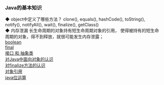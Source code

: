 ### Java的基本知识
◆ object中定义了哪些方法？
clone(), equals(), hashCode(), toString(), notify(), notifyAll(), wait(), finalize(), getClass()  
◆ 内存泄漏
长生命周期的对象持有短生命周期对象的引用， 使得被持有的短生命周期的对象，得不到释放，就很可能发生内存泄露；  
[boolean](library/boolean.md)  
[final](library/final.md)  
[接口 和 抽象类](library/Interface_AbstractClass.md)  
[对Java中面向对象的认识](library/OOP.md)  
[对finalize方法的认识](library/finalize.md)  
[对象引用](library/Reference.md)  
[java位运算](library/BitOperation.md)  

